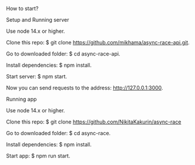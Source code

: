 How to start?

Setup and Running server

Use node 14.x or higher.

Clone this repo: $ git clone https://github.com/mikhama/async-race-api.git.

Go to downloaded folder: $ cd async-race-api.

Install dependencies: $ npm install.

Start server: $ npm start.

Now you can send requests to the address: http://127.0.0.1:3000.

Running app

Use node 14.x or higher.

Clone this repo: $ git clone https://github.com/NikitaKakurin/async-race

Go to downloaded folder: $ cd async-race.

Install dependencies: $ npm install.

Start app: $ npm run start.
